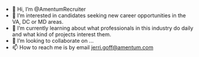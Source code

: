 - 👋 Hi, I’m @AmentumRecruiter
- 👀 I’m interested in candidates seeking new career opportunities in the VA, DC or MD areas.
- 🌱 I’m currently learning about what professionals in this industry do daily and what kind of projects interest them.
- 💞️ I’m looking to collaborate on ...
- 📫 How to reach me is by email jerri.goff@amentum.com

<!---
AmentumRecruiter/AmentumRecruiter is a ✨ special ✨ repository because its `README.md` (this file) appears on your GitHub profile.
You can click the Preview link to take a look at your changes.
--->
